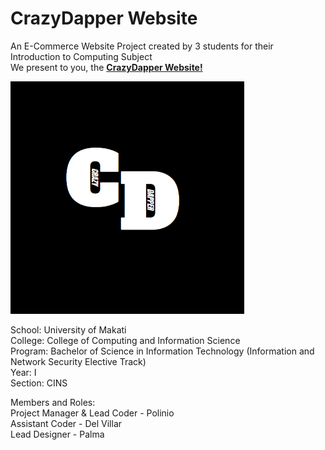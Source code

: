 # CrazyDapper Website

<p>An E-Commerce Website Project created by 3 students for their Introduction to Computing Subject
<br>We present to you, the <a href="https://unidra031.github.io/crazydapper.github.io"><strong>CrazyDapper Website!</strong></a></p>

![The Website Logo!](/images/logo.png "CrazyDapper Logo")

<p>School: University of Makati<br>
College: College of Computing and Information Science<br>
Program: Bachelor of Science in Information Technology (Information and Network Security Elective Track)<br>
Year: I<br>
Section: CINS</p>

<p>Members and Roles:<br>
Project Manager & Lead Coder - Polinio<br>
Assistant Coder - Del Villar<br>
Lead Designer - Palma</p>
